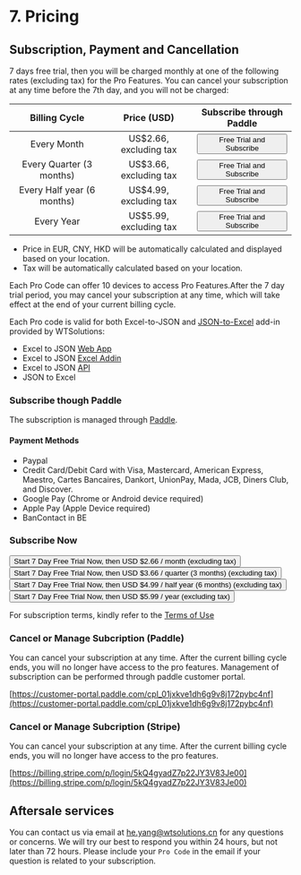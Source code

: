 # 7. Pricing

<script src="https://cdn.paddle.com/paddle/v2/paddle.js"></script>
<script type="text/javascript">
  // Paddle.Environment.set("sandbox");
  Paddle.Initialize({ 
    token: "live_1c12997e01d459f8b047201cd55"
  });
  function checkoutnow(priceId){
    Paddle.Checkout.open({
        items: [{priceId: priceId,quantity: 1}]
    });  
  }  
</script>

##  Subscription, Payment and Cancellation

7 days free trial, then you will be charged monthly at one of the following rates (excluding tax) for the Pro Features. You can cancel your subscription at any time before the 7th day, and you will not be charged:

| Billing Cycle | Price (USD) | Subscribe through Paddle |
| :---: | :---: | :---: |
| Every Month | US$2.66, excluding tax | <button onclick='checkoutnow("pri_01jz0fdq3rm19fn5bqrn86tnjy")'>Free Trial and Subscribe</button> |
| Every Quarter (3 months) | US$3.66, excluding tax | <button onclick='checkoutnow("pri_01k19xzfq77gp4tvtqypjyfqdq")'>Free Trial and Subscribe</button> |
| Every Half year (6 months) | US$4.99, excluding tax | <button onclick='checkoutnow("pri_01k19y29j38js9zwnq36tkwkqv")'>Free Trial and Subscribe</button> |
| Every Year | US$5.99, excluding tax | <button onclick='checkoutnow("pri_01k19y3basxqvta0cycksqsjaf")'>Free Trial and Subscribe</button> |


* Price in EUR, CNY, HKD will be automatically calculated and displayed based on your location.
* Tax will be automatically calculated based on your location.

Each Pro Code can offer 10 devices to access Pro Features.After the 7 day trial period, you may cancel your subscription at any time, which will take effect at the end of your current billing cycle.

Each Pro code is valid for both Excel-to-JSON and [JSON-to-Excel](https://json-to-excel.wtsolutions.cn/en/latest/) add-in provided by WTSolutions:
- Excel to JSON [Web App](WebApp.md)
- Excel to JSON [Excel Addin](ExcelAddIn.md)
- Excel to JSON [API](API.md)
- JSON to Excel

### Subscribe though Paddle

The subscription is managed through [Paddle](https://paddle.com/). 

#### Payment Methods
- Paypal
- Credit Card/Debit Card with Visa, Mastercard, American Express, Maestro, Cartes Bancaires, Dankort, UnionPay, Mada, JCB, Diners Club, and Discover.
- Google Pay (Chrome or Android device required)
- Apple Pay (Apple Device required)
- BanContact in BE



### Subscribe Now

<button onclick='checkoutnow("pri_01jz0fdq3rm19fn5bqrn86tnjy")'>Start 7 Day Free Trial Now, then USD $2.66 / month (excluding tax)</button>
<button onclick='checkoutnow("pri_01k19xzfq77gp4tvtqypjyfqdq")'>Start 7 Day Free Trial Now, then USD $3.66 / quarter (3 months) (excluding tax)</button>
<button onclick='checkoutnow("pri_01k19y29j38js9zwnq36tkwkqv")'>Start 7 Day Free Trial Now, then USD $4.99 / half year (6 months) (excluding tax)</button>
<button onclick='checkoutnow("pri_01k19y3basxqvta0cycksqsjaf")'>Start 7 Day Free Trial Now, then USD $5.99 / year (excluding tax)</button>

For subscription terms, kindly refer to the [Terms of Use](termsofuse.md)

### Cancel or Manage Subcription (Paddle)

You can cancel your subscription at any time. After the current billing cycle ends, you will no longer have access to the pro features. Management of subscription can be performed through paddle customer portal.

[https://customer-portal.paddle.com/cpl_01jxkve1dh6g9v8j172pybc4nf](https://customer-portal.paddle.com/cpl_01jxkve1dh6g9v8j172pybc4nf)

### Cancel or Manage Subcription (Stripe)

You can cancel your subscription at any time. After the current billing cycle ends, you will no longer have access to the pro features.

[https://billing.stripe.com/p/login/5kQ4gyadZ7p22JY3V83Je00](https://billing.stripe.com/p/login/5kQ4gyadZ7p22JY3V83Je00)


## Aftersale services

You can contact us via email at he.yang@wtsolutions.cn for any questions or concerns. We will try our best to respond you within 24 hours, but not later than 72 hours. Please include your `Pro Code` in the email if your question is related to your subscription.